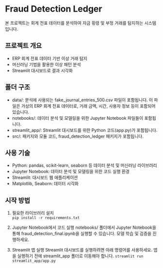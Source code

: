 # Fraud Detection Ledger

본 프로젝트는 회계 전표 데이터를 분석하여 자금 횡령 및 부정 거래를 탐지하는 시스템입니다.

## 프로젝트 개요
- ERP 회계 전표 데이터 기반 이상 거래 탐지
- 머신러닝 기법을 활용한 이상 패턴 분석
- Streamlit 대시보드로 결과 시각화

## 폴더 구조
- data/: 분석에 사용되는 fake_journal_entries_500.csv 파일이 포함됩니다.
이 파일은 가상의 ERP 회계 전표 데이터로, 거래 금액, 시간, 사용자 정보 등이 포함되어 있습니다.
- notebooks/: 데이터 분석 및 모델링을 위한 Jupyter Notebook 파일들이 포함됩니다.
- streamlit_app/: Streamlit 대시보드를 위한 Python 코드(app.py)가 포함됩니다.
- src/: 패키지와 모듈 코드, fraud_detection_ledger 패키지가 포함됩니다.
  
## 사용 기술
- Python: pandas, scikit-learn, seaborn 등 데이터 분석 및 머신러닝 라이브러리
- Jupyter Notebook: 데이터 분석 및 모델링을 위한 코드 실행 환경
- Streamlit: 대시보드 웹 애플리케이션
- Matplotlib, Seaborn: 데이터 시각화

## 시작 방법
1. 필요한 라이브러리 설치  
   `pip install -r requirements.txt`

2. Jupyter Notebook에서 코드 실행
notebooks/ 폴더에서 Jupyter Notebook을 통해 fraud_detection_final.ipynb을 실행할 수 있습니다. 모델 학습 및 검증을 진행하세요.

3. Streamlit 앱 실행
Streamlit 대시보드를 실행하려면 아래 명령어를 사용하세요.
앱을 실행하기 전에 streamlit_app 폴더로 이동해야 합니다.
   `streamlit run streamlit_app/app.py`
